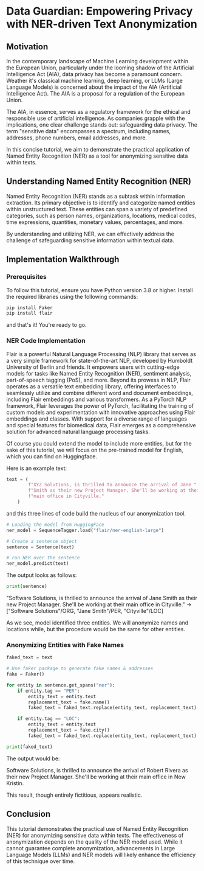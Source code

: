 # Data Guardian: Empowering Privacy with NER-driven Text Anonymization

## Motivation 

In the contemporary landscape of Machine Learning development within the 
European Union, particularly under the looming shadow of the Artificial 
Intelligence Act (AIA), data privacy has become a paramount concern. Weather 
it's classical machine learning, deep learning, or LLMs (Large Language Models) 
is concerned about the impact of the AIA (Artificial Intelligence Act). The AIA 
is a proposal for a regulation of the European Union.

The AIA, in essence, serves as a regulatory framework for the ethical and 
responsible use of artificial intelligence. As companies grapple with the 
implications, one clear challenge stands out: safeguarding data privacy. The 
term "sensitive data" encompasses a spectrum, including names, addresses, phone 
numbers, email addresses, and more.

In this concise tutorial, we aim to demonstrate the practical application of 
Named Entity Recognition (NER) as a tool for anonymizing sensitive data within 
texts.

## Understanding Named Entity Recognition (NER)

Named Entity Recognition (NER) stands as a subtask within information 
extraction. Its primary objective is to identify and categorize named entities 
within unstructured text. These entities can span a variety of predefined 
categories, such as person names, organizations, locations, medical codes, time 
expressions, quantities, monetary values, percentages, and more.

By understanding and utilizing NER, we can effectively address the challenge of 
safeguarding sensitive information within textual data. 

## Implementation Walkthrough

### Prerequisites

To follow this tutorial, ensure you have Python version 3.8 or higher. Install 
the required libraries using the following commands:

```bash
pip install Faker
pip install flair
```

and that's it! You're ready to go.

### NER Code Implementation

Flair is a powerful Natural Language Processing (NLP) library that serves as a 
very simple framework for state-of-the-art NLP, developed by Humboldt University
of Berlin and friends. It empowers users with cutting-edge models for tasks like
Named Entity Recognition (NER), sentiment analysis, part-of-speech tagging 
(PoS), and more. Beyond its prowess in NLP, Flair operates as a versatile text 
embedding library, offering interfaces to seamlessly utilize and combine 
different word and document embeddings, including Flair embeddings and various 
transformers. As a PyTorch NLP framework, Flair leverages the power of PyTorch, 
facilitating the training of custom models and experimentation with innovative 
approaches using Flair embeddings and classes. With support for a diverse range 
of languages and special features for biomedical data, Flair emerges as a 
comprehensive solution for advanced natural language processing tasks.

Of course you could extend the model to include more entities, but for the sake
of this tutorial, we will focus on the pre-trained model for English, which you
can find on Huggingface. 

Here is an example text:

```python
text = (
        f"XYZ Solutions, is thrilled to announce the arrival of Jane "
        f"Smith as their new Project Manager. She'll be working at their "
        f"main office in Cityville."
    )
```

and this three lines of code build the nucleus of our anonymization tool. 

```python
# Loading the model from HuggingFace
ner_model = SequenceTagger.load("flair/ner-english-large")

# Create a sentence object
sentence = Sentence(text)

# run NER over the sentence
ner_model.predict(text)
```

The output looks as follows:

```python
print(sentence)
```

"Software Solutions, is thrilled to announce the arrival of Jane Smith as their new 
Project Manager. She'll be working at their main office in Cityville." 
→ ["Software Solutions"/ORG, "Jane Smith"/PER, "Cityville"/LOC]


As we see, model identified three entities. We will anonymize names and 
locations while, but the procedure would be the same for other entities. 

### Anonymizing Entities with Fake Names

```python
faked_text = text

# Use faker package to generate fake names & addresses
fake = Faker()

for entity in sentence.get_spans("ner"):
    if entity.tag == "PER":
        entity_text = entity.text
        replacement_text = fake.name()
        faked_text = faked_text.replace(entity_text, replacement_text)

    if entity.tag == "LOC":
        entity_text = entity.text
        replacement_text = fake.city()
        faked_text = faked_text.replace(entity_text, replacement_text)

print(faked_text)
```

The output would be:

Software Solutions, is thrilled to announce the arrival of Robert Rivera as 
their new Project Manager. She'll be working at their main office in New 
Kristin.

This result, though entirely fictitious, appears realistic.

## Conclusion

This tutorial demonstrates the practical use of Named Entity Recognition (NER) 
for anonymizing sensitive data within texts. The effectiveness of anonymization 
depends on the quality of the NER model used. While it cannot guarantee complete
anonymization, advancements in Large Language Models (LLMs) and NER models will 
likely enhance the efficiency of this technique over time.
